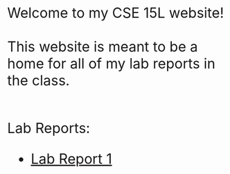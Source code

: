 &nbsp;

<font size="6"> Welcome to my CSE 15L website!  
<br>This website is meant to be a home for all of my lab reports in the class.

<br>Lab Reports: 
 * [Lab Report 1](https://prashasthk.github.io/cse15l-lab-reports/lab-report-1-week-2.html)
</font>